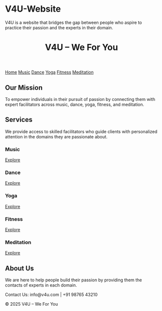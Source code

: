 # V4U-Website
V4U is a website that bridges the gap between people who aspire to practice their passion and the experts in their domain. 
<!DOCTYPE html>
<html lang="en">
<head>
  <meta charset="UTF-8">
  <title>V4U – We For You</title>
  <link rel="stylesheet" href="style.css">
</head>
<body>

<header>
  <h1>V4U – We For You</h1>
</header>

<nav>
  <a href="V4U.html">Home</a>
  <a href="music.html">Music</a>
  <a href="dance.html">Dance</a>
  <a href="yoga.html">Yoga</a>
  <a href="fitness.html">Fitness</a>
  <a href="meditation.html">Meditation</a>
</nav>

<section>
  <h2>Our Mission</h2>
  <p>To empower individuals in their pursuit of passion by connecting them with expert facilitators across music, dance, yoga, fitness, and meditation.</p>

  <h2>Services</h2>
  <p>We provide access to skilled facilitators who guide clients with personalized attention in the domains they are passionate about.</p>

  <div class="services">
    <div class="facilitator-list">
      <div class="facilitator"><h3>Music</h3><a href="music.html">Explore</a></div>
      <div class="facilitator"><h3>Dance</h3><a href="dance.html">Explore</a></div>
      <div class="facilitator"><h3>Yoga</h3><a href="yoga.html">Explore</a></div>
      <div class="facilitator"><h3>Fitness</h3><a href="fitness.html">Explore</a></div>
      <div class="facilitator"><h3>Meditation</h3><a href="meditation.html">Explore</a></div>
    </div>
  </div>

  <h2>About Us</h2>
  <p>We are here to help people build their passion by providing them the contacts of experts in each domain.</p>
</section>

<footer>
  <p>Contact Us: info@v4u.com | +91 98765 43210</p>
  <p>&copy; 2025 V4U – We For You</p>
</footer>

</body>
</html>
